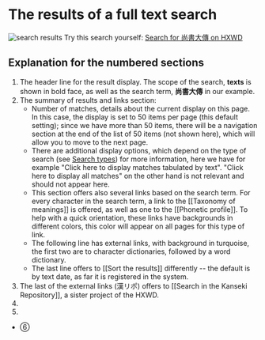 # The results of a full text search

![search results](search-results.png)
Try this search yourself:
<a href="https://hxwd.org/search.html?textid=&query=尚書大傳&search-type=1&start=1" target="hxwd">Search for 尚書大傳 on HXWD</a>
## Explanation for the numbered sections
1. The header line for the result display. The scope of the search, **texts** is shown in bold face, as well as the search term, **尚書大傳** in our example.
2. The summary of results and links section:
	- Number of matches, details about the current display on this page. In this case, the display is set to 50 items per page (this default setting); since we have more than 50 items, there will be a navigation section at the end of the list of 50 items (not shown here), which will allow you to move to the next page.
	- There are additional display options, which depend on the type of search (see [Search types](search-types)) for more information, here we have for example "Click here to display matches tabulated by text".  "Click here to display all matches" on the other hand is not relevant and should not appear here.
	- This section offers also several links based on the search term.  For every character in the search term, a link to the [[Taxonomy of meanings]] is offered, as well as one to the [[Phonetic profile]]. To help with a quick orientation, these links have backgrounds in different colors, this color will appear on all pages for this type of link. 
	- The following line has external links, with background in turquoise, the first two are to character dictionaries, followed by a word dictionary.
	- The last line offers to [[Sort the results]] differently -- the default is by text date, as far it is registered in the system.
3. The last of the external links (漢リポ) offers to [[Search in the Kanseki Repository]], a sister project of the HXWD.
4. 
5. 
- ⑥
